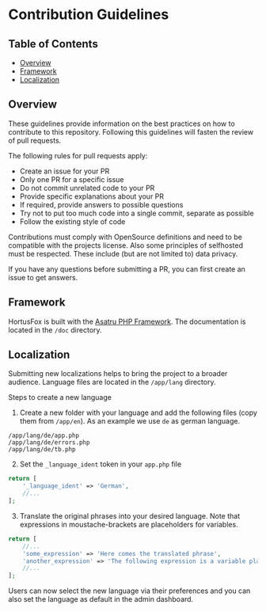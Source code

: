 # Contribution Guidelines

## Table of Contents
- [Overview](#overview)
- [Framework](#framework)
- [Localization](#localization)

## Overview

These guidelines provide information on the best practices on how to contribute to this repository.
Following this guidelines will fasten the review of pull requests.

The following rules for pull requests apply:

- Create an issue for your PR
- Only one PR for a specific issue
- Do not commit unrelated code to your PR
- Provide specific explanations about your PR
- If required, provide answers to possible questions
- Try not to put too much code into a single commit, separate as possible
- Follow the existing style of code

Contributions must comply with OpenSource definitions and need to be compatible with the projects license.
Also some principles of selfhosted must be respected. These include (but are not limited to) data privacy.

If you have any questions before submitting a PR, you can first create an issue to get answers.

## Framework

HortusFox is built with the [Asatru PHP Framework](https://github.com/danielbrendel/dnyAsatruPHP-App). The documentation is located in the `/doc` directory. 

## Localization

Submitting new localizations helps to bring the project to a broader audience. Language files are located in the `/app/lang` directory.

Steps to create a new language

1. Create a new folder with your language and add the following files (copy them from `/app/en`). As an example we use `de` as german language.

```
/app/lang/de/app.php
/app/lang/de/errors.php
/app/lang/de/tb.php
```

2. Set the `_language_ident` token in your `app.php` file

```php
return [
    '_language_ident' => 'German',
    //...
];
```

3. Translate the original phrases into your desired language. Note that expressions in moustache-brackets are placeholders for variables.

```php
return [
    //...
    'some_expression' => 'Here comes the translated phrase',
    'another_expression' => 'The following expression is a variable placeholder: {var}.'
    //...
];
```

Users can now select the new language via their preferences and you can also set the language as default in the admin dashboard.
